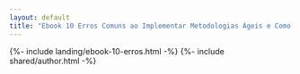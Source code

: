 ```yaml
---
layout: default
title: "Ebook 10 Erros Comuns ao Implementar Metodologias Ágeis e Como Evitá-los | Transformação Ágil"
---
```


{%- include landing/ebook-10-erros.html -%}
{%- include shared/author.html -%}
